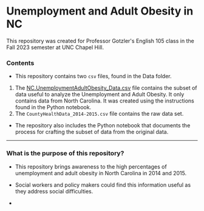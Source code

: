 # Unemployment and Adult Obesity in NC
This repository was created for Professor Gotzler's English 105 class in the Fall 2023 semester at UNC Chapel Hill.
### Contents
- This repository contains two `csv` files, found in the Data folder.
1. The [NC.UnemploymentAdultObesity_Data.csv](https://github.com/kayleechesnutt/unemployment-obesity-NC/blob/main/data/NC.UnemploymentAdultObesity_Data.csv) file contains the subset of data useful to analyze the Unemployment and Adult Obesity. It only contains data from North Carolina. It was created using the instructions found in the Python notebook. 
2. The `CountyHealthData_2014-2015.csv` file contains the raw data set.
- The repository also includes the Python notebook that documents the process for crafting the subset of data from the original data.
--- 
### What is the purpose of this repository?
- This repository brings awareness to the high percentages of unemployment and adult obesity in North Carolina in 2014 and 2015.
- Social workers and policy makers could find this information useful as they address social difficulties.

- 
